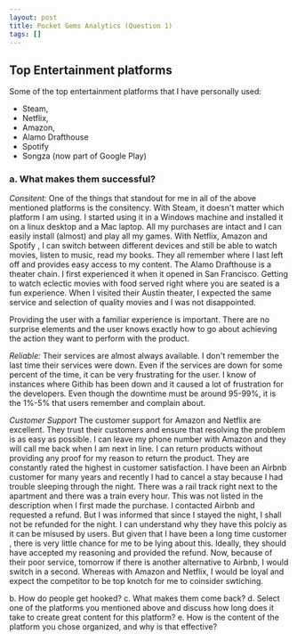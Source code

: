 ```yaml
---
layout: post
title: Pocket Gems Analytics (Question 1)
tags: []
---
```


## Top Entertainment platforms

Some of the top entertainment platforms that I have personally used: 
* Steam, 
* Netflix, 
* Amazon, 
* Alamo Drafthouse
* Spotify
* Songza (now part of Google Play)
### a. What makes them successful?

*Consitent:*
One of the things that standout for me in all of the above mentioned platforms is the consitency. With Steam, it doesn't matter which platform I am using. I started using it in a Windows machine and installed it on a linux desktop and a Mac laptop. All my purchases are intact and I can easily install (almost) and play all my games.
With Netflix, Amazon and Spotify , I can switch between different devices and still be able to watch movies, listen to music, read my books. They all remember where I last left off and provides easy access to my content. 
The Alamo Drafthouse is a theater chain. I first experienced it when it opened in San Francisco. Getting to watch eclectic movies with food served right where you are seated is a fun experience. When I visited their Austin theater, I expected the same service and selection of quality movies and I was not disappointed. 

Providing the user with a familiar experience is important. There are no surprise elements and the user knows exactly how to go about achieving the action they want to perform with the product.

*Reliable:*
Their services are almost always available. I don't remember the last time their services were down. Even if the services are down for some percent of the time, it can be very frustrating for the user. I know of instances where Githib has been down and it caused a lot of frustration for the developers. Even though the downtime must be around 95-99%, it is the 1%-5% that users remember and complain about.

*Customer Support*
The customer support for Amazon and Netflix are excellent. They trust their customers and ensure that resolving the problem is as easy as possible. I can leave my phone number with Amazon and they will call me back when I am next in line. I can return products without providing any proof for my reason to return the product. They are constantly rated the highest in customer satisfaction. 
I have been an Airbnb customer for many years and recently I had to cancel a stay because I had trouble sleeping through the night. There was a rail track right next to the apartment and there was a train every hour. This was not listed in the description when I first made the purchase. I contacted Airbnb and requested a refund. But I was informed that since I stayed the night, I shall not be refunded for the night. I can understand why they have this polciy as it can be misused by users. But given that I have been a long time customer , there is very little chance for me to be lying about this. Ideally, they should have accepted my reasoning and provided the refund. Now, because of their poor service, tomorrow if there is another alternative to Airbnb, I would switch in a second. Whereas with Amazon and Netflix, I would be loyal and expect the competitor to be top knotch for me to coinsider swtiching. 


b. How do people get hooked?
c. What makes them come back?
d. Select one of the platforms you mentioned above and discuss how
long does it take to create great content for this platform?
e. How is the content of the platform you chose organized, and why is
that effective?




